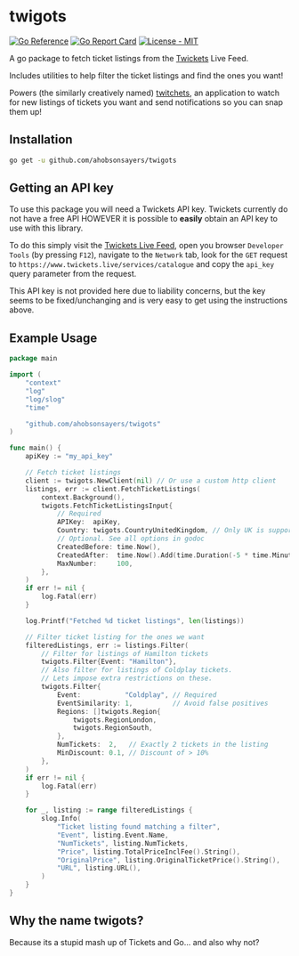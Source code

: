 # twigots

[![Go Reference](https://pkg.go.dev/badge/github.com/ahobsonsayers/twigots.svg)](https://pkg.go.dev/github.com/ahobsonsayers/twigots)
[![Go Report
Card](https://goreportcard.com/badge/github.com/ahobsonsayers/twigots)](https://goreportcard.com/report/github.com/ahobsonsayers/twigots)
[![License - MIT](https://img.shields.io/badge/License-MIT-9C27B0)](LICENSE)

A go package to fetch ticket listings from the [Twickets](https://www.twickets.live) Live Feed.

Includes utilities to help filter the ticket listings and find the ones you want!

Powers (the similarly creatively named)
[twitchets](https://github.com/ahobsonsayers/twitchets), an application to watch for new
listings of tickets you want and send notifications so you can snap them up!

## Installation

```bash
go get -u github.com/ahobsonsayers/twigots
```

## Getting an API key

To use this package you will need a Twickets API key. Twickets currently do not have a free API
HOWEVER it is possible to **easily** obtain an API key to use with this library.

To do this simply visit the [Twickets Live Feed](https://www.twickets.live/app/catalog/browse),
open you browser `Developer Tools` (by pressing `F12`), navigate to the `Network` tab, look for the
`GET` request to `https://www.twickets.live/services/catalogue` and copy the `api_key` query
parameter from the request.

This API key is not provided here due to liability concerns, but the key seems to be fixed/unchanging and
is very easy to get using the instructions above.

## Example Usage

```go
package main

import (
	"context"
	"log"
	"log/slog"
	"time"

	"github.com/ahobsonsayers/twigots"
)

func main() {
	apiKey := "my_api_key"

	// Fetch ticket listings
	client := twigots.NewClient(nil) // Or use a custom http client
	listings, err := client.FetchTicketListings(
		context.Background(),
		twigots.FetchTicketListingsInput{
			// Required
			APIKey:  apiKey,
			Country: twigots.CountryUnitedKingdom, // Only UK is supported at the moment
			// Optional. See all options in godoc
			CreatedBefore: time.Now(),
			CreatedAfter:  time.Now().Add(time.Duration(-5 * time.Minute)), // 5 mins ago
			MaxNumber:     100,
		},
	)
	if err != nil {
		log.Fatal(err)
	}

	log.Printf("Fetched %d ticket listings", len(listings))

	// Filter ticket listing for the ones we want
	filteredListings, err := listings.Filter(
		// Filter for listings of Hamilton tickets
		twigots.Filter{Event: "Hamilton"},
		// Also filter for listings of Coldplay tickets.
		// Lets impose extra restrictions on these.
		twigots.Filter{
			Event:           "Coldplay", // Required
			EventSimilarity: 1,          // Avoid false positives
			Regions: []twigots.Region{
				twigots.RegionLondon,
				twigots.RegionSouth,
			},
			NumTickets:  2,   // Exactly 2 tickets in the listing
			MinDiscount: 0.1, // Discount of > 10%
		},
	)
	if err != nil {
		log.Fatal(err)
	}

	for _, listing := range filteredListings {
		slog.Info(
			"Ticket listing found matching a filter",
			"Event", listing.Event.Name,
			"NumTickets", listing.NumTickets,
			"Price", listing.TotalPriceInclFee().String(),
			"OriginalPrice", listing.OriginalTicketPrice().String(),
			"URL", listing.URL(),
		)
	}
}
```

## Why the name twigots?

Because its a stupid mash up of Tickets and Go... and also why not?
